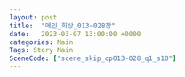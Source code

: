 ```yaml
---
layout: post
title:  "메인_회상_013~028장"
date:   2023-03-07 13:00:00 +0000
categories: Main
Tags: Story Main
SceneCode: ["scene_skip_cp013-028_q1_s10"]
---
```

